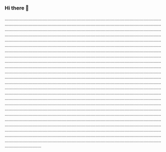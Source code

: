 ### Hi there 👋

.............................................................................................................................................................................................................................................................................................................................................................................................................................................................................................................................................................................................................................................................................................................................................................................................................................................................................................................................................................................................................................................................................................................................................................................................................................................................................................................................................................................................................................................................................................................................................................................................................................................................................................................................................................................................................................................................................................................................................................................................................................................................................................................................................................................................................................................................................................................................................................................................................................................................................................................................................................................................................................................................................................................................................................................................................................................................................................................................................................................................................................................................................................................................